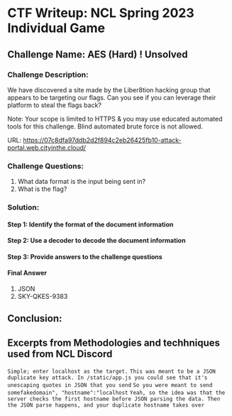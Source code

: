 # CTF Writeup: NCL Spring 2023 Individual Game

## Challenge Name: AES (Hard) ! Unsolved

### Challenge Description:

We have discovered a site made by the Liber8tion hacking group that appears to be targeting our flags. Can you see if you can leverage their platform to steal the flags back?

Note: Your scope is limited to HTTPS & you may use educated automated tools for this challenge. Blind automated brute force is not allowed.

URL: https://07c8dfa97ddb2d2f894c2eb26425fb10-attack-portal.web.cityinthe.cloud/
### Challenge Questions:

1. What data format is the input being sent in?
2. What is the flag?


### Solution:



#### Step 1: Identify the format of the document information



#### Step 2: Use a decoder to decode the document information



#### Step 3: Provide answers to the challenge questions

#### Final Answer

1. JSON
2. SKY-QKES-9383


## Conclusion:

## Excerpts from Methodologies and techhniques used from NCL Discord
`Simple; enter localhost as the target.`
`This was meant to be a JSON duplicate key attack. In /static/app.js you could see that it's unescaping quotes in JSON that you send`
`So you were meant to send somefakedomain", "hostname":"localhost`
`Yeah, so the idea was that the server checks the first hostname before JSON parsing the data. Then the JSON parse happens, and your duplicate hostname takes over`